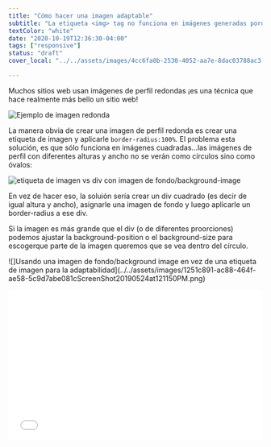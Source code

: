 ```yaml
---
title: "Cómo hacer una imagen adaptable"
subtitle: "La etiqueta <img> tag no funciona en imágenes generadas porque pierden sus proporciones."
textColor: "white"
date: "2020-10-19T12:36:30-04:00"
tags: ["responsive"]
status: "draft"
cover_local: "../../assets/images/4cc6fa0b-2530-4052-aa7e-8dac03788ac3.png"

---
```


Muchos sitios web usan imágenes de perfil redondas ¡es una técnica que hace realmente más bello un sitio web!

![Ejemplo de imagen redonda](../../assets/images/9edb713a-3a80-442a-9fc5-dd5caa9da62fScreenShot20190524at114329AM.png)

La manera obvia de crear una imagen de perfil redonda es crear una etiqueta de imagen y aplicarle  `border-radius:100%`. El problema esta solución, es que sólo funciona en imágenes cuadradas...las imágenes de perfil con diferentes alturas y ancho no se verán como círculos sino como óvalos:

![etiqueta de imagen vs div con imagen de fondo/background-image](../../assets/images/596b5833-09a1-4ff0-8718-bc7ba4dd995dScreenShot20190524at42229PM.png)

En vez de hacer eso, la soluión sería crear un div cuadrado (es decir de igual altura y ancho), asignarle una imagen de fondo y luego aplicarle un border-radius a ese div.

Si la imagen es más grande que el div (o de diferentes proorciones) podemos ajustar la background-position o el background-size para escogerque parte de la imagen queremos que se vea dentro del círculo.

![]Usando una imagen de fondo/background image en vez de una etiqueta de imagen para la adaptabilidad](../../assets/images/1251c891-ac88-464f-ae58-5c9d7abe081cScreenShot20190524at121150PM.png)

<iframe width="100%" height="300" src="//jsfiddle.net/BreatheCode/Lge30ypv/4/embedded/html,css,result/dark/" allowfullscreen="allowfullscreen" allowpaymentrequest frameborder="0"></iframe>
